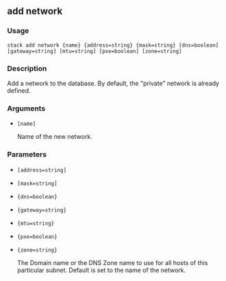 ## add network

### Usage

`stack add network {name} {address=string} {mask=string} [dns=boolean] [gateway=string] [mtu=string] [pxe=boolean] [zone=string]`

### Description


Add a network to the database. By default,
the "private" network is already defined.



### Arguments

* `[name]`

   Name of the new network.


### Parameters
* `[address=string]`
* `[mask=string]`
* `{dns=boolean}`
* `{gateway=string}`
* `{mtu=string}`
* `{pxe=boolean}`
* `{zone=string}`

   The Domain name or the DNS Zone name to use
	for all hosts of this particular subnet. Default
	is set to the name of the network.


